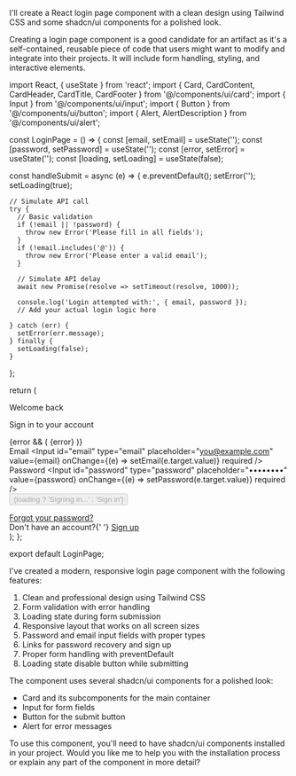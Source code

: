 I'll create a React login page component with a clean design using Tailwind CSS and some shadcn/ui components for a polished look.

<antthinking>Creating a login page component is a good candidate for an artifact as it's a self-contained, reusable piece of code that users might want to modify and integrate into their projects. It will include form handling, styling, and interactive elements.</antthinking>

<antartifact identifier="login-page" type="application/vnd.ant.react" title="React Login Page Component">
import React, { useState } from 'react';
import { Card, CardContent, CardHeader, CardTitle, CardFooter } from '@/components/ui/card';
import { Input } from '@/components/ui/input';
import { Button } from '@/components/ui/button';
import { Alert, AlertDescription } from '@/components/ui/alert';

const LoginPage = () => {
  const [email, setEmail] = useState('');
  const [password, setPassword] = useState('');
  const [error, setError] = useState('');
  const [loading, setLoading] = useState(false);

  const handleSubmit = async (e) => {
    e.preventDefault();
    setError('');
    setLoading(true);

    // Simulate API call
    try {
      // Basic validation
      if (!email || !password) {
        throw new Error('Please fill in all fields');
      }
      if (!email.includes('@')) {
        throw new Error('Please enter a valid email');
      }
      
      // Simulate API delay
      await new Promise(resolve => setTimeout(resolve, 1000));
      
      console.log('Login attempted with:', { email, password });
      // Add your actual login logic here
      
    } catch (err) {
      setError(err.message);
    } finally {
      setLoading(false);
    }
  };

  return (
    <div className="min-h-screen flex items-center justify-center bg-gray-50 py-12 px-4 sm:px-6 lg:px-8">
      <Card className="w-full max-w-md">
        <CardHeader className="space-y-1">
          <CardTitle className="text-2xl font-bold text-center">Welcome back</CardTitle>
          <p className="text-center text-gray-600">Sign in to your account</p>
        </CardHeader>
        <CardContent>
          <form onSubmit={handleSubmit} className="space-y-4">
            {error && (
              <Alert variant="destructive">
                <AlertDescription>{error}</AlertDescription>
              </Alert>
            )}
            <div className="space-y-2">
              <label className="text-sm font-medium" htmlFor="email">
                Email
              </label>
              <Input
                id="email"
                type="email"
                placeholder="you@example.com"
                value={email}
                onChange={(e) => setEmail(e.target.value)}
                required
              />
            </div>
            <div className="space-y-2">
              <label className="text-sm font-medium" htmlFor="password">
                Password
              </label>
              <Input
                id="password"
                type="password"
                placeholder="••••••••"
                value={password}
                onChange={(e) => setPassword(e.target.value)}
                required
              />
            </div>
            <Button 
              type="submit" 
              className="w-full"
              disabled={loading}
            >
              {loading ? 'Signing in...' : 'Sign in'}
            </Button>
          </form>
        </CardContent>
        <CardFooter className="flex flex-col space-y-4">
          <div className="text-sm text-center text-gray-600">
            <a href="#" className="hover:text-blue-500">
              Forgot your password?
            </a>
          </div>
          <div className="text-sm text-center text-gray-600">
            Don't have an account?{' '}
            <a href="#" className="text-blue-500 hover:text-blue-700">
              Sign up
            </a>
          </div>
        </CardFooter>
      </Card>
    </div>
  );
};

export default LoginPage;
</antartifact>

I've created a modern, responsive login page component with the following features:

1. Clean and professional design using Tailwind CSS
2. Form validation with error handling
3. Loading state during form submission
4. Responsive layout that works on all screen sizes
5. Password and email input fields with proper types
6. Links for password recovery and sign up
7. Proper form handling with preventDefault
8. Loading state disable button while submitting

The component uses several shadcn/ui components for a polished look:
- Card and its subcomponents for the main container
- Input for form fields
- Button for the submit button
- Alert for error messages

To use this component, you'll need to have shadcn/ui components installed in your project. Would you like me to help you with the installation process or explain any part of the component in more detail?